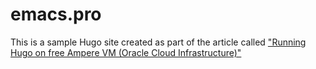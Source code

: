 # emacs.pro

This is a sample Hugo site created as part of the article called ["Running Hugo on free Ampere VM (Oracle Cloud Infrastructure)"](https://www.learncloudnative.com/blog/2022-01-30-blog-on-oci)
